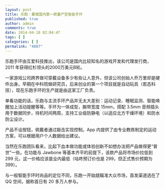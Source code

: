 ```yaml
---
layout: post
title: 乐跑：要做国内第一款量产型智能手环
published: true
author: admin
comments: true
date: 2014-04-18 02:04:47
tags: [ ]
categories: [ ]
permalink: "4887"
---
```

乐跑手环由互爱科技推出，该公司是国内比较知名的游戏开发和代理发行商，2011 年获得红杉领头的2000万美元B轮。

一家游戏公司跨界做可穿戴设备多少有些让人意外，但该公司创始人乔万里却是硬件出身。早期在中科院做研究员，后来创业的第一个项目就是自动玩具（若态科技），现在乐跑手环的生产就是由这家工厂负责。


  


单看功能的话，乐跑与主流手环产品并无太大差别：运动记录、睡眠监测、智能唤醒加上活动提醒等等。手环为一体成型，腕带宽度 15mm，搭配 3.5mm 音频插头用于数据同步，待机时间两周，支持工业级防静电（以适应北方干燥环境）和防水防尘设计。

产品不设按钮，佩戴者通过敲击实现控制。App 内提供了由专业教练制定的运动方案，可以根据用户个人数据给出建议。


  


当然在乐跑团队看来，比起下血本做功能或体验创新不如想办法把产品做得更“普世”一些。在功能与 Jawbone 等基本齐平的前提下，该款产品将市场价拉低到 299 元，这一价格应该是业内最低（咕咚预订价也是 299，但正式售价预期为 399）。

与一般智能手环时尚品的定位不同，乐跑一开始就瞄准大众市场，首发渠道选在了 QQ 空间，据称首日有 20 多万人参与。
